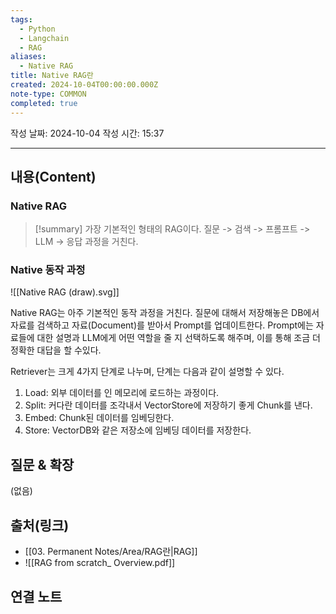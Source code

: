 ```yaml
---
tags:
  - Python
  - Langchain
  - RAG
aliases:
  - Native RAG
title: Native RAG란
created: 2024-10-04T00:00:00.000Z
note-type: COMMON
completed: true
---
```

작성 날짜: 2024-10-04
작성 시간: 15:37


----
## 내용(Content)

### Native RAG

>[!summary]
>가장 기본적인 형태의 RAG이다. 질문 -> 검색 -> 프롬프트 -> LLM -> 응답 과정을 거친다.


### Native 동작 과정

![[Native RAG (draw).svg]]

Native RAG는 아주 기본적인 동작 과정을 거친다. 질문에 대해서 저장해놓은 DB에서 자료를 검색하고 자료(Document)를 받아서 Prompt를 업데이트한다. Prompt에는 자료들에 대한 설명과 LLM에게 어떤 역할을 줄 지 선택하도록 해주며, 이를 통해 조금 더 정확한 대답을 할 수있다.

Retriever는 크게 4가지 단계로 나누며, 단계는 다음과 같이 설명할 수 있다.

1. Load: 외부 데이터를 인 메모리에 로드하는 과정이다.
2. Split: 커다란 데이터를 조각내서 VectorStore에 저장하기 좋게 Chunk를 낸다.
3. Embed: Chunk된 데이터를 임베딩한다.
4. Store: VectorDB와 같은 저장소에 임베딩 데이터를 저장한다.

## 질문 & 확장

(없음)

## 출처(링크)

- [[03. Permanent Notes/Area/RAG란|RAG]]
- ![[RAG from scratch_ Overview.pdf]]
## 연결 노트











